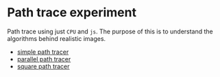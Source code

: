 # Path trace experiment

Path trace using just `CPU` and `js`. The purpose of this is to understand the algorithms behind realistic images.


- [simple path tracer](/index.html)
- [parallel path tracer](/index_parallel.html)
- [square path tracer](/index_square.html)